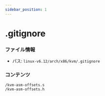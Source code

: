 ```yaml
---
sidebar_position: 1
---
```

# .gitignore

### ファイル情報

- パス: `linux-v6.12/arch/x86/kvm/.gitignore`

### コンテンツ

```gitignore
/kvm-asm-offsets.s
/kvm-asm-offsets.h

```
